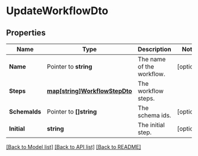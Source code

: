 # UpdateWorkflowDto

## Properties

Name | Type | Description | Notes
------------ | ------------- | ------------- | -------------
**Name** | Pointer to **string** | The name of the workflow. | [optional] 
**Steps** | [**map[string]WorkflowStepDto**](WorkflowStepDto.md) | The workflow steps. | 
**SchemaIds** | Pointer to **[]string** | The schema ids. | [optional] 
**Initial** | **string** | The initial step. | [optional] 

[[Back to Model list]](../README.md#documentation-for-models) [[Back to API list]](../README.md#documentation-for-api-endpoints) [[Back to README]](../README.md)



